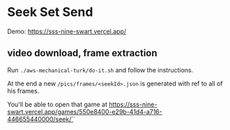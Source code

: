 # Seek Set Send

Demo: https://sss-nine-swart.vercel.app/

## video download, frame extraction

Run `./aws-mechanical-turk/do-it.sh` and follow the instructions.

At the end a new `/pics/frames/<seekId>.json` is generated with ref to all of his frames.

You'll be able to open that game at https://sss-nine-swart.vercel.app/games/550e8400-e29b-41d4-a716-446655440000/seek/`<seekId>`
